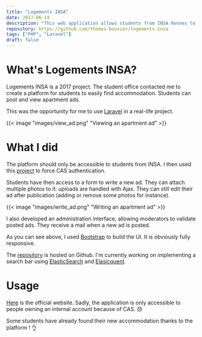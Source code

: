 ```yaml
---
title: "Logements INSA"
date: 2017-06-19
description: "This web application allows students from INSA Rennes to find accommodation around the campus."
repository: https://github.com/thomas-bouvier/logements-insa
tags: ["PHP", "Laravel"]
draft: false
---
```


# What's Logements INSA?

Logements INSA is a 2017 project. The student office contacted me to create a platform for students to easily find accommodation. Students can post and view apartment ads.

This was the opportunity for me to use [Laravel](https://laravel.com) in a real-life project.

{{< image "images/view_ad.png" "Viewing an apartment ad" >}}

# What I did

The platform should only be accessible to students from INSA. I then used this [project](https://github.com/subfission/cas) to force CAS authentication.

Students have then access to a form to write a new ad. They can attach multiple photos to it: uploads are handled with Ajax. They can still edit their ad after publication (adding or remove some photos for instance).

{{< image "images/write_ad.png" "Writing an apartment ad" >}}

I also developed an administration interface, allowing moderators to validate posted ads. They receive a mail when a new ad is posted.

As you can see above, I used [Bootstrap](http://getbootstrap.com) to build the UI. It is obviously fully responsive.

The [repository](https://github.com/thomas-bouvier/logements-insa) is hosted on Github. I'm currently working on implementing a search bar using [ElasticSearch](https://www.elastic.co) and [Elasicquent](https://github.com/elasticquent/Elasticquent).

# Usage

[Here](https://logements.insa-rennes.fr) is the official website. Sadly, the application is only accessible to people owning an internal account because of CAS. 😞

Some students have already found their new accommodation thanks to the platform ! 👌
